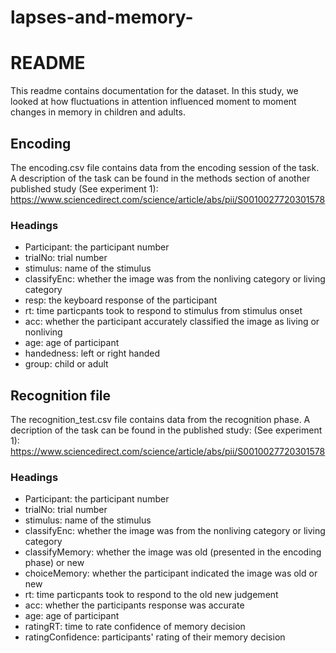 # lapses-and-memory-


# README

This readme contains documentation for the dataset. In this study, we looked at how fluctuations in attention influenced moment to moment changes in memory in children and adults. 

## Encoding

The encoding.csv file contains data from the encoding session of the task. A description of the task can be found in the methods section of another published study (See experiment 1): https://www.sciencedirect.com/science/article/abs/pii/S0010027720301578


### Headings
- Participant: the participant number
- trialNo: trial number
- stimulus: name of the stimulus
- classifyEnc: whether the image was from the nonliving category or living category
- resp: the keyboard response of the participant
- rt: time particpants took to respond to stimulus from stimulus onset
- acc: whether the participant accurately classified the image as living or nonliving
- age: age of participant
- handedness: left or right handed
- group: child or adult


## Recognition file
The recognition_test.csv file contains data from the recognition phase. A decription of the task can be found in the published study: (See experiment 1): https://www.sciencedirect.com/science/article/abs/pii/S0010027720301578

### Headings
- Participant: the participant number
- trialNo: trial number
- stimulus: name of the stimulus
- classifyEnc: whether the image was from the nonliving category or living category
- classifyMemory: whether the image was old (presented in the encoding phase) or new
- choiceMemory: whether the participant indicated the image was old or new
- rt: time particpants took to respond to the old new judgement
- acc: whether the participants response was accurate
- age: age of participant
- ratingRT: time to rate confidence of memory decision
- ratingConfidence: participants' rating of their memory decision


